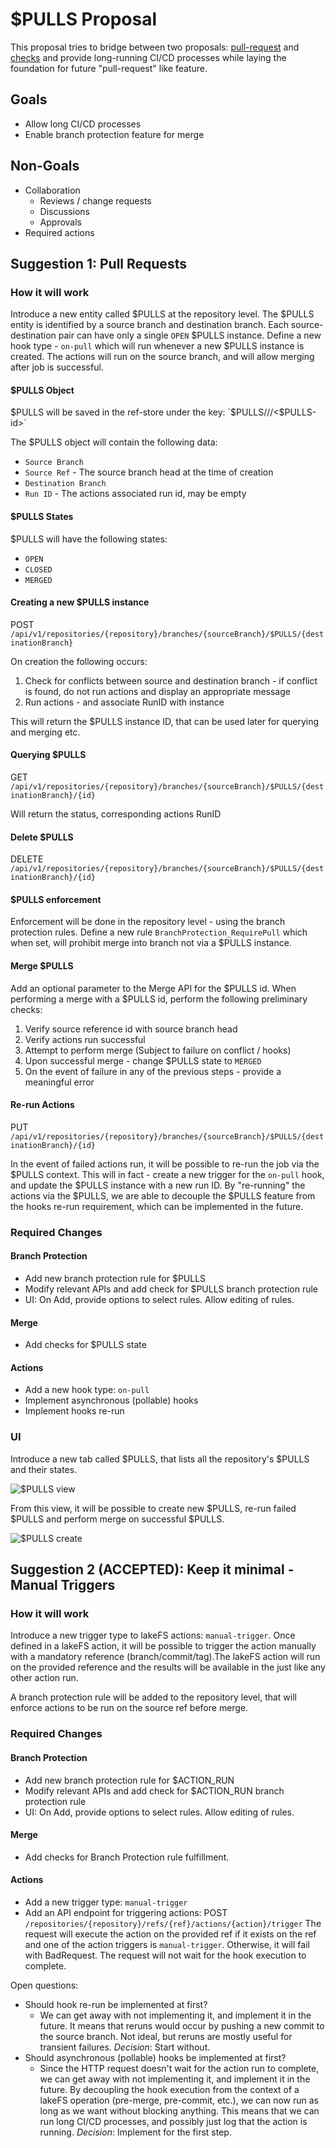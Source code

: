 # $PULLS Proposal

This proposal tries to bridge between two proposals: [pull-request](pull-request.md) and [checks](https://github.com/treeverse/lakeFS/blob/280c5b741df5e1e051958b8adde826364c6df614/design/open/branch_checks.md)
and provide long-running CI/CD processes while laying the foundation for future "pull-request" like feature.

## Goals

* Allow long CI/CD processes
* Enable branch protection feature for merge 

## Non-Goals

* Collaboration
  * Reviews / change requests
  * Discussions
  * Approvals
* Required actions

## Suggestion 1: Pull Requests

### How it will work

Introduce a new entity called $PULLS at the repository level. The $PULLS entity is identified by a source branch and destination branch. 
Each source-destination pair can have only a single `OPEN` $PULLS instance.
Define a new hook type - `on-pull` which will run whenever a new $PULLS instance is created.
The actions will run on the source branch, and will allow merging after job is successful.

#### $PULLS Object

$PULLS will be saved in the ref-store under the key: 
`$PULLS/<src-branch>/<dest-branch>/<$PULLS-id>`

The $PULLS object will contain the following data:

* `Source Branch`
* `Source Ref` - The source branch head at the time of creation
* `Destination Branch`
* `Run ID` - The actions associated run id, may be empty

#### $PULLS States

$PULLS will have the following states:

* `OPEN`
* `CLOSED`
* `MERGED`

#### Creating a new $PULLS instance

POST `/api/v1/repositories/{repository}/branches/{sourceBranch}/$PULLS/{destinationBranch}`

On creation the following occurs:

1. Check for conflicts between source and destination branch - if conflict is found, do not run actions and display an appropriate message
2. Run actions - and associate RunID with instance

This will return the $PULLS instance ID, that can be used later for querying and merging etc.

#### Querying $PULLS

GET `/api/v1/repositories/{repository}/branches/{sourceBranch}/$PULLS/{destinationBranch}/{id}`

Will return the status, corresponding actions RunID

#### Delete $PULLS

DELETE `/api/v1/repositories/{repository}/branches/{sourceBranch}/$PULLS/{destinationBranch}/{id}`

#### $PULLS enforcement

Enforcement will be done in the repository level - using the branch protection rules.
Define a new rule `BranchProtection_RequirePull` which when set, will prohibit merge into branch not via a $PULLS instance.

#### Merge $PULLS

Add an optional parameter to the Merge API for the $PULLS id. 
When performing a merge with a $PULLS id, perform the following preliminary checks:
1. Verify source reference id with source branch head
2. Verify actions run successful
3. Attempt to perform merge (Subject to failure on conflict / hooks)
4. Upon successful merge - change $PULLS state to `MERGED`
5. On the event of failure in any of the previous steps - provide a meaningful error

#### Re-run Actions

PUT `/api/v1/repositories/{repository}/branches/{sourceBranch}/$PULLS/{destinationBranch}/{id}`

In the event of failed actions run, it will be possible to re-run the job via the $PULLS context.
This will in fact - create a new trigger for the `on-pull` hook, and update the $PULLS instance with a new run ID.
By "re-running" the actions via the $PULLS, we are able to decouple the $PULLS feature from the hooks re-run requirement,
which can be implemented in the future.


### Required Changes

#### Branch Protection

* Add new branch protection rule for $PULLS
* Modify relevant APIs and add check for $PULLS branch protection rule
* UI: On Add, provide options to select rules. Allow editing of rules.

#### Merge

* Add checks for $PULLS state

#### Actions

* Add a new hook type: `on-pull`
* Implement asynchronous (pollable) hooks
* Implement hooks re-run

### UI

Introduce a new tab called $PULLS, that lists all the repository's $PULLS and their states.

![$PULLS view](diagrams/pulls-list.png)

From this view, it will be possible to create new $PULLS, re-run failed $PULLS and perform merge on successful $PULLS.

![$PULLS create](diagrams/pulls-create.png)


## Suggestion 2 (**ACCEPTED**): Keep it minimal - Manual Triggers 

### How it will work

Introduce a new trigger type to lakeFS actions: `manual-trigger`.
Once defined in a lakeFS action, it will be possible to trigger the action 
manually with a mandatory reference (branch/commit/tag).The lakeFS action 
will run on the provided reference and the results will be available in the 
just like any other action run.

A branch protection rule will be added to the repository level, that will 
enforce actions to be run on the source ref before merge.

### Required Changes

#### Branch Protection

* Add new branch protection rule for $ACTION_RUN
* Modify relevant APIs and add check for $ACTION_RUN branch protection rule
* UI: On Add, provide options to select rules. Allow editing of rules.

#### Merge

* Add checks for Branch Protection rule fulfillment.

#### Actions

* Add a new trigger type: `manual-trigger`
* Add an API endpoint for triggering actions:
POST `/repositories/{repository}/refs/{ref}/actions/{action}/trigger`
The request will execute the action on the provided ref if it exists on the 
  ref and one of the action triggers is `manual-trigger`. Otherwise, it will 
  fail with BadRequest. The request will not wait for the hook execution to 
  complete.

Open questions:
* Should hook re-run be implemented at first?
  * We can get away with not implementing it, and implement it in the future.
    It means that reruns would occur by pushing a new commit to the source 
    branch. Not ideal, but reruns are mostly useful for transient failures.
    *Decision*: Start without.
* Should asynchronous (pollable) hooks be implemented at first? 
  * Since the HTTP request doesn't wait for the action run to complete, we 
    can get away with not implementing it, and implement it in the future.
    By decoupling the hook execution from the context of a lakeFS operation 
    (pre-merge, pre-commit, etc.), we can now run as long as we want without 
    blocking anything. This means that we can run long CI/CD processes, and 
    possibly just log that the action is running.
    *Decision*: Implement for the first step.
